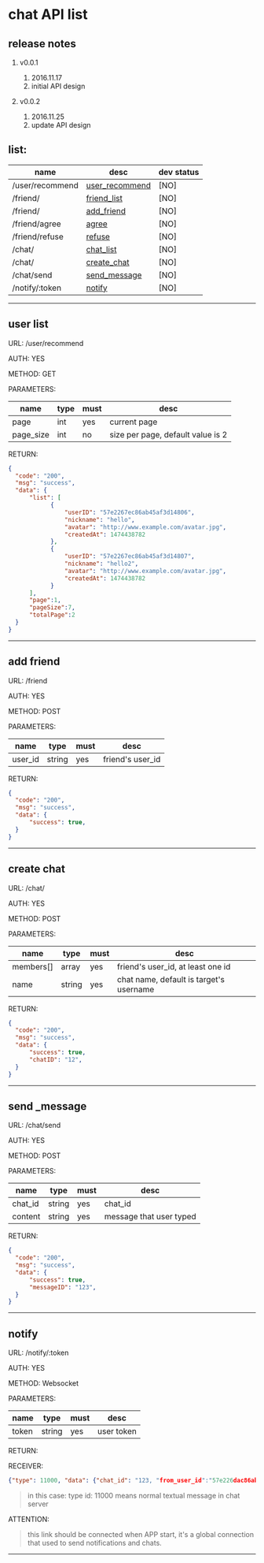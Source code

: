 # chat API list

## release notes
1. v0.0.1
    1. 2016.11.17
    2. initial API design


2. v0.0.2
    1. 2016.11.25
    2. update API design

## list:

name|desc|dev status
---|---|---
/user/recommend | [user_recommend](#user_recommend) | [NO]
/friend/ | [friend_list](#friend_list)| [NO]
/friend/| [add_friend](#add_friend)| [NO]
/friend/agree | [agree](#agree)| [NO]
/friend/refuse| [refuse](#refuse)| [NO]
/chat/| [chat_list](#chat_list) | [NO]
/chat/| [create_chat](#create_chat) | [NO]
/chat/send| [send_message](#send_message) | [NO]
/notify/:token | [notify](#notify) | [NO]

---

<div id="user_list"></div>

## user list

URL: /user/recommend

AUTH: YES

METHOD: GET 

PARAMETERS:

name|type|must|desc
---|---|---|---
page | int | yes | current page
page_size| int | no | size per page, default value is 2

RETURN:
```json
{
  "code": "200",
  "msg": "success",
  "data": {
      "list": [
            {
                "userID": "57e2267ec86ab45af3d14806",
                "nickname": "hello",
                "avatar": "http://www.example.com/avatar.jpg",
                "createdAt": 1474438782
            }, 
            {
                "userID": "57e2267ec86ab45af3d14807",
                "nickname": "hello2",
                "avatar": "http://www.example.com/avatar.jpg",
                "createdAt": 1474438782
            }
      ],
      "page":1,
      "pageSize":7,
      "totalPage":2
  }
}
```

---

<div id="add_friend"></div>

## add friend

URL: /friend

AUTH: YES

METHOD: POST

PARAMETERS:

name|type|must|desc
---|---|---|---
user_id| string| yes | friend's user_id

RETURN:
```json
{
  "code": "200",
  "msg": "success",
  "data": {
      "success": true,
  }
}
```
---

<div id="create_chat"></div>

## create chat

URL: /chat/

AUTH: YES

METHOD: POST

PARAMETERS:

name|type|must|desc
---|---|---|---
members[]| array| yes | friend's user_id, at least one id
name| string| yes | chat name, default is target's username

RETURN:
```json
{
  "code": "200",
  "msg": "success",
  "data": {
      "success": true,
      "chatID": "12",
  }
}
```
---

<div id="send_message"></div>

## send _message

URL: /chat/send

AUTH: YES

METHOD: POST

PARAMETERS:

name|type|must|desc
---|---|---|---
chat_id | string| yes | chat_id
content | string | yes | message that user typed

RETURN:
```json
{
  "code": "200",
  "msg": "success",
  "data": {
      "success": true,
      "messageID": "123",
  }
}
```
---

<div id="notify"></div>

## notify

URL: /notify/:token

AUTH: YES

METHOD: Websocket

PARAMETERS:

name|type|must|desc
---|---|---|---
token| string| yes | user token

RETURN:

RECEIVER:

```json
{"type": 11000, "data": {"chat_id": "123, "from_user_id":"57e226dac86ab45af3d1480","nickname":"somebody", "avatar":"http://www.example.com/avatar_of_somebody", content":"say hi", "created_at":147443887}}
```

> in this case: type id: 11000 means normal textual message in chat server


ATTENTION:
> this link should be connected when APP start, it's a global connection that used to send notifications and chats.
---
